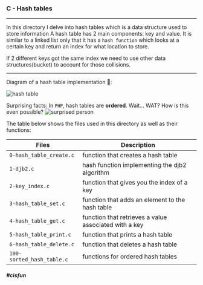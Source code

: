 ### C - Hash tables

----------

In this directory I delve into hash tables which is a data structure used to store information A hash table has 2 main components: key and value. It is similar to a linked list only that it has a `hash function` which looks at a certain key and return an index for what location to store.

If 2 different keys got the same index we need to use other data structures(bucket) to account for those collisions.


-----------

Diagram of a hash table implementation 🚀:

![hash table](https://imgs.search.brave.com/8GhQLomRJErH2PYYoYUeNT8gBytMJxpCD67O4jVi7ok/rs:fit:689:225:1/g:ce/aHR0cHM6Ly90c2Ux/Lm1tLmJpbmcubmV0/L3RoP2lkPU9JUC4t/QmpiSndOZDM0blA2/T1lrMlRiQ2R3SGFG/RyZwaWQ9QXBp)

Surprising facts:
In `PHP`, hash tables are **ordered**. Wait… WAT? How is this even possible?
![surprised person](https://s3.amazonaws.com/alx-intranet.hbtn.io/uploads/medias/2020/9/5ebbea5dea5a575b38243d597604000715982925.gif?X-Amz-Algorithm=AWS4-HMAC-SHA256&X-Amz-Credential=AKIARDDGGGOUSBVO6H7D%2F20221028%2Fus-east-1%2Fs3%2Faws4_request&X-Amz-Date=20221028T132333Z&X-Amz-Expires=86400&X-Amz-SignedHeaders=host&X-Amz-Signature=9858d1f0d070554890470d78a1fbe882b3dcf065023add305509fe85c0980b6c)
 
The table below shows the files used in this directory as well as their functions:

| **Files** | **Description** |
| --------- | ----------- |
| `0-hash_table_create.c` | function that creates a hash table |
| `1-djb2.c` |  hash function implementing the djb2 algorithm |
| `2-key_index.c` | function that gives you the index of a key |
| `3-hash_table_set.c` | function that adds an element to the hash table |
| `4-hash_table_get.c` | function that retrieves a value associated with a key |
| `5-hash_table_print.c` | function that prints a hash table | 
| `6-hash_table_delete.c` | function that deletes a hash table |
| `100-sorted_hash_table.c` | functions for ordered hash tables |

##### #cisfun
